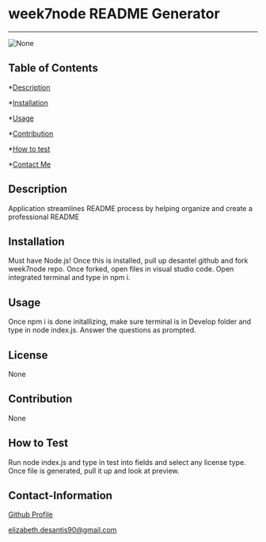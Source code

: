 # week7node README Generator
----

![None](https://img.shields.io/badge/License-None-blueviolet)

## Table of Contents

*[Description](#description)

*[Installation](#installation)

*[Usage](#usage)

*[Contribution](#contribute)

*[How to test](#test)

*[Contact Me](#Contact-Information)
  
## Description
Application streamlines README process by helping organize and create a professional README
  
## Installation
Must have Node.js! Once this is installed, pull up desantel github and fork week7node repo.  Once forked, open files in visual studio code.  Open integrated terminal and type in npm i.
  
## Usage
Once npm i is done initallizing, make sure terminal is in Develop folder and type in node index.js.  Answer the questions as prompted.

## License
None

## Contribution
None
  
## How to Test
Run node index.js and type in test into fields and select any license type.  Once file is generated, pull it up and look at preview.
  
## Contact-Information
[Github Profile](https://github.com/desantel)

elizabeth.desantis90@gmail.com
